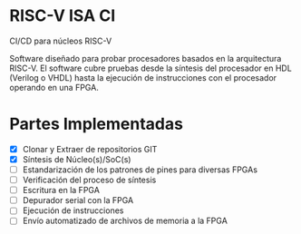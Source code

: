 # RISC-V ISA CI

CI/CD para núcleos RISC-V

Software diseñado para probar procesadores basados en la arquitectura RISC-V. El software cubre pruebas desde la síntesis del procesador en HDL (Verilog o VHDL) hasta la ejecución de instrucciones con el procesador operando en una FPGA.

# Partes Implementadas

- [x] Clonar y Extraer de repositorios GIT
- [x] Síntesis de Núcleo(s)/SoC(s)
- [ ] Estandarización de los patrones de pines para diversas FPGAs
- [ ] Verificación del proceso de síntesis
- [ ] Escritura en la FPGA
- [ ] Depurador serial con la FPGA
- [ ] Ejecución de instrucciones
- [ ] Envío automatizado de archivos de memoria a la FPGA
